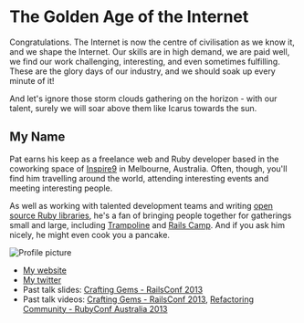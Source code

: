 # The Golden Age of the Internet

Congratulations. The Internet is now the centre of civilisation as we know it, and we shape the Internet. Our skills are in high demand, we are paid well, we find our work challenging, interesting, and even sometimes fulfilling. These are the glory days of our industry, and we should soak up every minute of it!

And let's ignore those storm clouds gathering on the horizon - with our talent, surely we will soar above them like Icarus towards the sun.

## My Name

Pat earns his keep as a freelance web and Ruby developer based in the coworking space of [Inspire9](http://inspire9.com) in Melbourne, Australia. Often, though, you'll find him travelling around the world, attending interesting events and meeting interesting people.

As well as working with talented development teams and writing [open source Ruby libraries](https://github.com/pat), he's a fan of bringing people together for gatherings small and large, including [Trampoline](http://trampolineday.com) and [Rails Camp](http://railscamps.com). And if you ask him nicely, he might even cook you a pancake.

![Profile picture](http://pat-public.s3.amazonaws.com/profile.jpg)

- [My website](http://freelancing-gods.com)
- [My twitter](https://twitter.com/pat)
- Past talk slides: [Crafting Gems - RailsConf 2013](https://speakerdeck.com/pat/crafting-gems-railsconf-2013)
- Past talk videos: [Crafting Gems - RailsConf 2013](http://confreaks.com/videos/2482-railsconf2013-crafting-gems), [Refactoring Community - RubyConf Australia 2013](https://vimeo.com/61172063)
